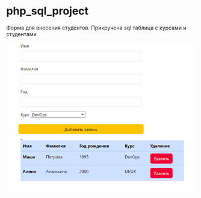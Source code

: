 # php_sql_project
<p>Форма для внесения студентов. Прикручена sql таблица с курсами и студентами</p>
<img width='600px' src='https://github.com/KrisPrymak/php_sql_project/blob/main/php_img.jpg'>
